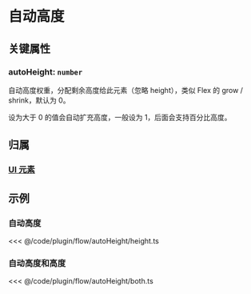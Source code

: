 <script setup>
import Case from '/component/Case.vue'
</script>

# 自动高度

<case name="FlowAutoSize" index=2 count=2 height=160 editor=false></case>

## 关键属性

### autoHeight: `number`

自动高度权重，分配剩余高度给此元素（忽略 height），类似 Flex 的 grow / shrink，默认为 0。

设为大于 0 的值会自动扩充高度，一般设为 1，后面会支持百分比高度。

## 归属

### [UI 元素](/reference/display/UI.md)

## 示例

<case name="FlowAutoSize" index=2 height=130 editor=false></case>

### 自动高度

<<< @/code/plugin/flow/autoHeight/height.ts

<case name="FlowAutoSize" index=3 height=130 editor=false></case>

### 自动高度和高度

<<< @/code/plugin/flow/autoHeight/both.ts
